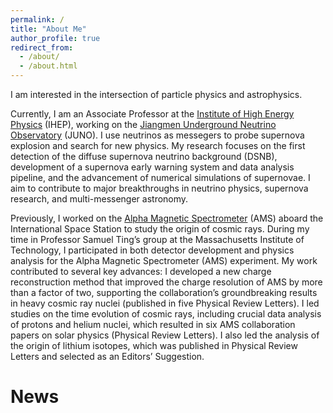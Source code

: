 ```yaml
---
permalink: /
title: "About Me"
author_profile: true
redirect_from: 
  - /about/
  - /about.html
---
```


I am interested in the intersection of particle physics and astrophysics. 

Currently, I am an Associate Professor at the [Institute of High Energy Physics](http://english.ihep.cas.cn/) (IHEP), working on the [Jiangmen Underground Neutrino Observatory](https://juno.ihep.cas.cn/) (JUNO). I use neutrinos as messegers to probe supernova explosion and search for new physics. My research focuses on the first detection of the diffuse supernova neutrino background (DSNB), development of a supernova early warning system and data analysis pipeline, and the advancement of numerical simulations of supernovae. I aim to contribute to major breakthroughs in neutrino physics, supernova research, and multi-messenger astronomy.
 
Previously, I worked on the [Alpha Magnetic Spectrometer](https://ams02.space/) (AMS) aboard the International Space Station to study the origin of cosmic rays. During my time in Professor Samuel Ting’s group at the Massachusetts Institute of Technology, I participated in both detector development and physics analysis for the Alpha Magnetic Spectrometer (AMS) experiment. My work contributed to several key advances: I developed a new charge reconstruction method that improved the charge resolution of AMS by more than a factor of two, supporting the collaboration’s groundbreaking results in heavy cosmic ray nuclei (published in five Physical Review Letters). I led studies on the time evolution of cosmic rays, including crucial data analysis of protons and helium nuclei, which resulted in six AMS collaboration papers on solar physics (Physical Review Letters). I also led the analysis of the origin of lithium isotopes, which was published in Physical Review Letters and selected as an Editors’ Suggestion.

News
======
